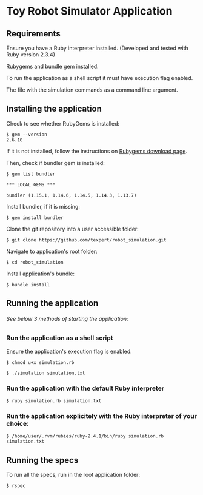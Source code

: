 # Toy Robot Simulator Application

## Requirements

Ensure you have a Ruby interpreter installed. (Developed and tested with Ruby version 2.3.4)

Rubygems and bundle gem installed.

To run the application as a shell script it must have execution flag enabled.

The file with the simulation commands as a command line argument.

## Installing the application

Check to see whether RubyGems is installed:

```
$ gem --version
2.6.10
```

If it is not installed, follow the instructions on [Rubygems download page](https://rubygems.org/pages/download/).

Then, check if bundler gem is installed:

```
$ gem list bundler

*** LOCAL GEMS ***

bundler (1.15.1, 1.14.6, 1.14.5, 1.14.3, 1.13.7)

```

Install bundler, if it is missing:

```
$ gem install bundler
```

Clone the git repository into a user accessible folder:

```
$ git clone https://github.com/texpert/robot_simulation.git
```

Navigate to application's root folder:

```
$ cd robot_simulation
```

Install application's bundle:

```
$ bundle install
```

## Running the application

###### See below 3 methods of starting the application:

### Run the application as a shell script

Ensure the application's execution flag is enabled:
```
$ chmod u+x simulation.rb

```

```
$ ./simulation simulation.txt
```

### Run the application with the default Ruby interpreter

```
$ ruby simulation.rb simulation.txt
```

### Run the application explicitely with the Ruby interpreter of your choice:

```
$ /home/user/.rvm/rubies/ruby-2.4.1/bin/ruby simulation.rb simulation.txt
```

## Running the specs

To run all the specs, run in the root application folder:

```
$ rspec
```

